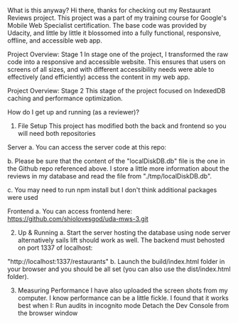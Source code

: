 What is this anyway?
Hi there, thanks for checking out my Restaurant Reviews project. This project was a part of my training course for Google's Mobile Web Specialist certification. The base code was provided by Udacity, and little by little it blossomed into a fully functional, responsive, offline, and accessible web app.

Project Overview: Stage 1
In stage one of the project, I transformed the raw code into a responsive and accessible website. This ensures that users on screens of all sizes, and with different accessibility needs were able to effectively (and efficiently) access the content in my web app.

Project Overview: Stage 2
This stage of the project focused on IndexedDB caching and performance optimization.

How do I get up and running (as a reviewer)?
1. File Setup
This project has modified both the back and frontend so you will need both repositories

Server
a. You can access the server code at this repo:

b. Please be sure that the content of the "localDiskDB.db" file is the one in the Github repo referenced above. I store a little more information about the reviews in my database and read the file from "./tmp/localDiskDB.db".

c. You may need to run npm install but I don't think additional packages were used

Frontend
a. You can access frontend here: https://github.com/shiolovesgod/uda-mws-3.git

2. Up & Running
a. Start the server hosting the database using node server alternatively sails lift should work as well. The backend must behosted on port 1337 of localhost:

"http://localhost:1337/restaurants"
b. Launch the build/index.html folder in your browser and you should be all set (you can also use the dist/index.html folder).

3. Measuring Performance
I have also uploaded the screen shots from my computer. I know performance can be a little fickle.
I found that it works best when I:
Run audits in incognito mode
Detach the Dev Console from the browser window
